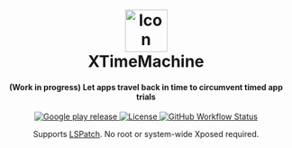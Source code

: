 <h1 align="center">
  <img alt="Icon" width="75" src="https://github.com/thepbone/XTimeMachine/blob/master/app/src/main/res/mipmap-xxxhdpi/ic_launcher.png?raw=true">
  <br>
  XTimeMachine
  <br>
</h1>
<h4 align="center">(Work in progress) Let apps travel back in time to circumvent timed app trials</h4>
<p align="center">
  <a href="https://play.google.com/store/apps/details?id=me.timschneeberger.xtimemachine&utm_source=github&pcampaignid=pcampaignidMKT-Other-global-all-co-prtnr-py-PartBadge-Mar2515-1">
  	<img alt="Google play release" src="https://img.shields.io/github/v/release/ThePBone/XTimeMachine?label=google%20play">
  </a>
  <a href="https://github.com/ThePBone/XTimeMachine/blob/master/LICENSE">
      <img alt="License" src="https://img.shields.io/github/license/ThePBone/XTimeMachine">
  </a>
    <a href="https://github.com/ThePBone/XTimeMachine/actions/workflows/build.yml">
      <img alt="GitHub Workflow Status" src="https://img.shields.io/github/actions/workflow/status/thepbone/xtimemachine/build.yml">
  </a>
</p>

<p align="center">
Supports <a href='https://github.com/LSPosed/LSPatch'> LSPatch</a>. No root or system-wide Xposed required.
</p>


